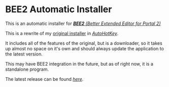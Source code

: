 # BEE2 Automatic Installer
This is an automatic installer for *[**BEE2** (Better Extended Editor for Portal 2)](https://github.com/BEEmod/BEE2.4)*

This is a rewrite of my [original installer](https://github.com/programmer2514/BEE2.4-Installer-Automatic/tree/nsis) in *[AutoHotKey](https://www.autohotkey.com/)*.

It includes all of the features of the original, but is a downloader, so it takes up almost no space on it's own and should always update the application to the latest version.

This may have BEE2 integration in the future, but as of right now, it is a standalone program.

The latest release can be found *[here](https://github.com/programmer2514/BEE2.4-Installer-Automatic/releases/latest/)*.
